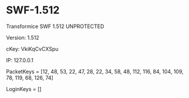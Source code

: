 # SWF-1.512
Transformice SWF 1.512 UNPROTECTED

Version: 1.512

cKey: VkiKqCvCXSpu

IP: 127.0.0.1

PacketKeys = [12, 48, 53, 22, 47, 28, 22, 34, 58, 48, 112, 116, 84, 104, 109, 78, 119, 68, 126, 74]

LoginKeys = []
